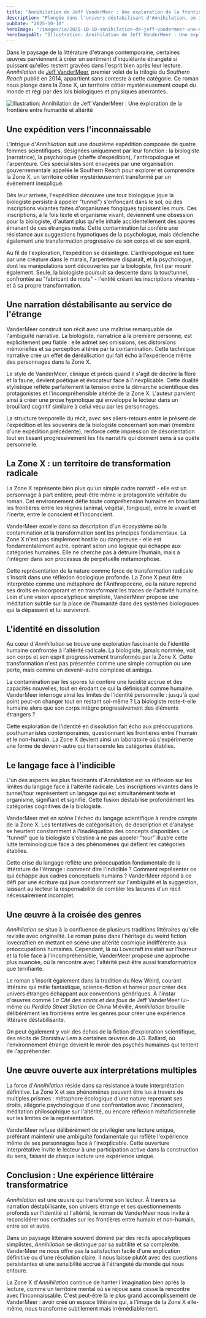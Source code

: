 ```yaml
---
title: "Annihilation de Jeff VanderMeer : Une exploration de la frontière entre humanité et altérité"
description: "Plongée dans l'univers déstabilisant d'Annihilation, où Jeff VanderMeer interroge les limites de l'identité humaine face à une nature radicalement autre."
pubDate: "2025-10-10"
heroImage: "/images/ia/2025-10-10-annihilation-de-jeff-vandermeer-une-exploration-de-la-fronti-2682a2-hero/2025-10-10-annihilation-de-jeff-vandermeer-une-exploration-de-la-fronti-2682a2-hero.png"
heroImageAlt: "Illustration: Annihilation de Jeff VanderMeer : Une exploration de la frontière entre humanité et altérité"
---
```


Dans le paysage de la littérature d'étrange contemporaine, certaines œuvres parviennent à créer un sentiment d'inquiétante étrangeté si puissant qu'elles restent gravées dans l'esprit bien après leur lecture. *Annihilation* de [Jeff VanderMeer](https://www.jeffvandermeer.com/), premier volet de la trilogie du *Southern Reach* publié en 2014, appartient sans conteste à cette catégorie. Ce roman nous plonge dans la Zone X, un territoire côtier mystérieusement coupé du monde et régi par des lois biologiques et physiques aberrantes.


<picture><source srcset="/images/ia/2025-10-10-annihilation-de-jeff-vandermeer-une-exploration-de-la-fronti-2682a2-inline/2025-10-10-annihilation-de-jeff-vandermeer-une-exploration-de-la-fronti-2682a2-inline.avif" type="image/avif" /><source srcset="/images/ia/2025-10-10-annihilation-de-jeff-vandermeer-une-exploration-de-la-fronti-2682a2-inline/2025-10-10-annihilation-de-jeff-vandermeer-une-exploration-de-la-fronti-2682a2-inline.webp" type="image/webp" /><img src="/images/ia/2025-10-10-annihilation-de-jeff-vandermeer-une-exploration-de-la-fronti-2682a2-inline/2025-10-10-annihilation-de-jeff-vandermeer-une-exploration-de-la-fronti-2682a2-inline.png" alt="Illustration: Annihilation de Jeff VanderMeer : Une exploration de la frontière entre humanité et altérité" loading="lazy" decoding="async" /></picture>


## Une expédition vers l'inconnaissable

L'intrigue d'*Annihilation* suit une douzième expédition composée de quatre femmes scientifiques, désignées uniquement par leur fonction : la biologiste (narratrice), la psychologue (cheffe d'expédition), l'anthropologue et l'arpenteure. Ces spécialistes sont envoyées par une organisation gouvernementale appelée le Southern Reach pour explorer et comprendre la Zone X, un territoire côtier mystérieusement transformé par un événement inexpliqué.

Dès leur arrivée, l'expédition découvre une tour biologique (que la biologiste persiste à appeler "tunnel") s'enfonçant dans le sol, où des inscriptions vivantes faites d'organismes fongiques tapissent les murs. Ces inscriptions, à la fois texte et organisme vivant, deviennent une obsession pour la biologiste, d'autant plus qu'elle inhale accidentellement des spores émanant de ces étranges mots. Cette contamination lui confère une résistance aux suggestions hypnotiques de la psychologue, mais déclenche également une transformation progressive de son corps et de son esprit.

Au fil de l'exploration, l'expédition se désintègre. L'anthropologue est tuée par une créature dans le marais, l'arpenteure disparaît, et la psychologue, dont les manipulations sont découvertes par la biologiste, finit par mourir également. Seule, la biologiste poursuit sa descente dans la tour/tunnel, confrontée au "fabricant de mots" - l'entité créant les inscriptions vivantes - et à sa propre transformation.

## Une narration déstabilisante au service de l'étrange

VanderMeer construit son récit avec une maîtrise remarquable de l'ambiguïté narrative. La biologiste, narratrice à la première personne, est explicitement peu fiable : elle admet ses omissions, ses distorsions mémorielles et sa perception altérée par la contamination. Cette technique narrative crée un effet de déréalisation qui fait écho à l'expérience même des personnages dans la Zone X.

Le style de VanderMeer, clinique et précis quand il s'agit de décrire la flore et la faune, devient poétique et évocateur face à l'inexplicable. Cette dualité stylistique reflète parfaitement la tension entre la démarche scientifique des protagonistes et l'incompréhensible altérité de la Zone X. L'auteur parvient ainsi à créer une prose hypnotique qui enveloppe le lecteur dans un brouillard cognitif similaire à celui vécu par les personnages.

La structure temporelle du récit, avec ses allers-retours entre le présent de l'expédition et les souvenirs de la biologiste concernant son mari (membre d'une expédition précédente), renforce cette impression de désorientation tout en tissant progressivement les fils narratifs qui donnent sens à sa quête personnelle.

## La Zone X : un territoire de transformation radicale

La Zone X représente bien plus qu'un simple cadre narratif - elle est un personnage à part entière, peut-être même le protagoniste véritable du roman. Cet environnement défie toute compréhension humaine en brouillant les frontières entre les règnes (animal, végétal, fongique), entre le vivant et l'inerte, entre le conscient et l'inconscient.

VanderMeer excelle dans sa description d'un écosystème où la contamination et la transformation sont les principes fondamentaux. La Zone X n'est pas simplement hostile ou dangereuse - elle est fondamentalement autre, opérant selon une logique qui échappe aux catégories humaines. Elle ne cherche pas à détruire l'humain, mais à l'intégrer dans son processus de perpétuelle métamorphose.

Cette représentation de la nature comme force de transformation radicale s'inscrit dans une réflexion écologique profonde. La Zone X peut être interprétée comme une métaphore de l'Anthropocène, où la nature reprend ses droits en incorporant et en transformant les traces de l'activité humaine. Loin d'une vision apocalyptique simpliste, VanderMeer propose une méditation subtile sur la place de l'humanité dans des systèmes biologiques qui la dépassent et lui survivront.

## L'identité en dissolution

Au cœur d'*Annihilation* se trouve une exploration fascinante de l'identité humaine confrontée à l'altérité radicale. La biologiste, jamais nommée, voit son corps et son esprit progressivement transformés par la Zone X. Cette transformation n'est pas présentée comme une simple corruption ou une perte, mais comme un devenir-autre complexe et ambigu.

La contamination par les spores lui confère une lucidité accrue et des capacités nouvelles, tout en érodant ce qui la définissait comme humaine. VanderMeer interroge ainsi les limites de l'identité personnelle : jusqu'à quel point peut-on changer tout en restant soi-même ? La biologiste reste-t-elle humaine alors que son corps intègre progressivement des éléments étrangers ?

Cette exploration de l'identité en dissolution fait écho aux préoccupations posthumanistes contemporaines, questionnant les frontières entre l'humain et le non-humain. La Zone X devient ainsi un laboratoire où s'expérimente une forme de devenir-autre qui transcende les catégories établies.

## Le langage face à l'indicible

L'un des aspects les plus fascinants d'*Annihilation* est sa réflexion sur les limites du langage face à l'altérité radicale. Les inscriptions vivantes dans le tunnel/tour représentent un langage qui est simultanément texte et organisme, signifiant et signifié. Cette fusion déstabilise profondément les catégories cognitives de la biologiste.

VanderMeer met en scène l'échec du langage scientifique à rendre compte de la Zone X. Les tentatives de catégorisation, de description et d'analyse se heurtent constamment à l'inadéquation des concepts disponibles. Le "tunnel" que la biologiste s'obstine à ne pas appeler "tour" illustre cette lutte terminologique face à des phénomènes qui défient les catégories établies.

Cette crise du langage reflète une préoccupation fondamentale de la littérature de l'étrange : comment dire l'indicible ? Comment représenter ce qui échappe aux cadres conceptuels humains ? VanderMeer répond à ce défi par une écriture qui joue constamment sur l'ambiguïté et la suggestion, laissant au lecteur la responsabilité de combler les lacunes d'un récit nécessairement incomplet.

## Une œuvre à la croisée des genres

*Annihilation* se situe à la confluence de plusieurs traditions littéraires qu'elle revisite avec originalité. Le roman puise dans l'héritage du weird fiction lovecraftien en mettant en scène une altérité cosmique indifférente aux préoccupations humaines. Cependant, là où Lovecraft insistait sur l'horreur et la folie face à l'incompréhensible, VanderMeer propose une approche plus nuancée, où la rencontre avec l'altérité peut être aussi transformatrice que terrifiante.

Le roman s'inscrit également dans la tradition du New Weird, courant littéraire qui mêle fantastique, science-fiction et horreur pour créer des univers étranges échappant aux conventions génériques. À l'instar d'œuvres comme *La Cité des saints et des fous* de Jeff VanderMeer lui-même ou *Perdido Street Station* de China Miéville, *Annihilation* brouille délibérément les frontières entre les genres pour créer une expérience littéraire déstabilisante.

On peut également y voir des échos de la fiction d'exploration scientifique, des récits de Stanisław Lem à certaines œuvres de J.G. Ballard, où l'environnement étrange devient le miroir des psychés humaines qui tentent de l'appréhender.

## Une œuvre ouverte aux interprétations multiples

La force d'*Annihilation* réside dans sa résistance à toute interprétation définitive. La Zone X et ses phénomènes peuvent être lus à travers de multiples prismes : métaphore écologique d'une nature reprenant ses droits, allégorie psychologique d'une confrontation avec l'inconscient, méditation philosophique sur l'altérité, ou encore réflexion métafictionnelle sur les limites de la représentation.

VanderMeer refuse délibérément de privilégier une lecture unique, préférant maintenir une ambiguïté fondamentale qui reflète l'expérience même de ses personnages face à l'inexplicable. Cette ouverture interprétative invite le lecteur à une participation active dans la construction du sens, faisant de chaque lecture une expérience unique.

## Conclusion : Une expérience littéraire transformatrice

*Annihilation* est une œuvre qui transforme son lecteur. À travers sa narration déstabilisante, son univers étrange et ses questionnements profonds sur l'identité et l'altérité, le roman de VanderMeer nous invite à reconsidérer nos certitudes sur les frontières entre humain et non-humain, entre soi et autre.

Dans un paysage littéraire souvent dominé par des récits apocalyptiques simplistes, *Annihilation* se distingue par sa subtilité et sa complexité. VanderMeer ne nous offre pas la satisfaction facile d'une explication définitive ou d'une résolution claire. Il nous laisse plutôt avec des questions persistantes et une sensibilité accrue à l'étrangeté du monde qui nous entoure.

La Zone X d'*Annihilation* continue de hanter l'imagination bien après la lecture, comme un territoire mental où se rejoue sans cesse la rencontre avec l'inconnaissable. C'est peut-être là le plus grand accomplissement de VanderMeer : avoir créé un espace littéraire qui, à l'image de la Zone X elle-même, nous transforme subtilement mais irrémédiablement.